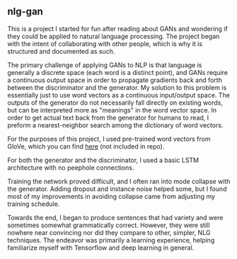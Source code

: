 ## nlg-gan

This is a project I started for fun after reading about GANs and wondering if they could be applied to natural language processing. The project began with the intent of collaborating with other people, which is why it is structured and documented as such.

The primary challenge of applying GANs to NLP is that language is generally a discrete space (each word is a distinct point), and GANs require a continuous output space in order to propagate gradients back and forth between the discriminator and the generator. My solution to this problem is essentially just to use word vectors as a continuous input/output space. The outputs of the generator do not necessarily fall directly on existing words, but can be interpreted more as "meanings" in the word vector space. In order to get actual text back from the generator for humans to read, I preform a nearest-neighbor search among the dictionary of word vectors.

For the purposes of this project, I used pre-trained word vectors from GloVe, which you can find [here]( https://nlp.stanford.edu/projects/glove/) (not included in repo).

For both the generator and the discriminator, I used a basic LSTM architecture with no peephole connections.

Training the network proved difficult, and I often ran into mode collapse with the generator. Adding dropout and instance noise helped some, but I found most of my improvements in avoiding collapse came from adjusting my training schedule.

Towards the end, I began to produce sentences that had variety and were sometimes somewhat grammatically correct. However, they were still nowhere near convincing nor did they compare to other, simpler, NLG techniques. The endeavor was primarily a learning experience, helping familiarize myself with Tensorflow and deep learning in general.
